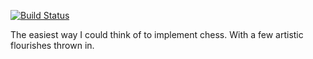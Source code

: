 [![Build Status](https://dev.azure.com/rabbitholeinc/chess/_apis/build/status/turing-complet.chess?branchName=master)](https://dev.azure.com/rabbitholeinc/chess/_build/latest?definitionId=2&branchName=master)

The easiest way I could think of to implement chess. With a few artistic flourishes thrown in.
